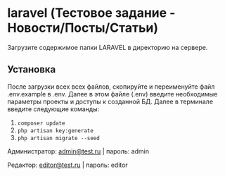 # laravel (Тестовое задание - Новости/Посты/Статьи)
 
Загрузите содержимое папки LARAVEL в директорию на сервере.

## Установка
После загрузки всех всех файлов, скопируйте и переименуйте файл .env.example в .env. Далее в этом файле (.env) введите необходимые параметры проекты и доступы к созданной БД. Далее в терминале введите следующие команды:
01. `composer update`
02. `php artisan key:generate`
03. `php artisan migrate --seed`

Администратор: admin@test.ru | пароль: admin

Редактор: editor@test.ru | пароль: editor

